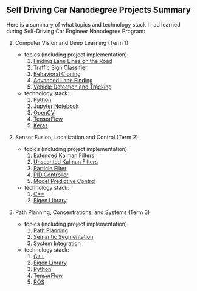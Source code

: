 ## Self Driving Car Nanodegree Projects Summary

Here is a summary of what topics and technology stack I had learned during Self-Driving Car Engineer Nanodegree Program:

1. Computer Vision and Deep Learning (Term 1)
    + topics (including project implementation):
        1. [Finding Lane Lines on the Road](https://github.com/mariusz-reichert/sdcn-projects/tree/master/finding-lane-lines-on-the-road)
        2. [Traffic Sign Classifier](https://github.com/mariusz-reichert/sdcn-projects/tree/master/traffic-sign-classifier)
        3. [Behavioral Cloning](https://github.com/mariusz-reichert/sdcn-projects/tree/master/behavioral-cloning)
        4. [Advanced Lane Finding](https://github.com/mariusz-reichert/sdcn-projects/tree/master/advanced-lane-finding)
        5. [Vehicle Detection and Tracking](https://github.com/mariusz-reichert/sdcn-projects/tree/master/vehicle-detection-and-tracking)
    + technology stack:
        1. [Python](https://www.python.org/)
        2. [Jupyter Notebook](https://jupyter.org/)
        3. [OpenCV](https://opencv.org/)
        4. [TensorFlow](https://www.tensorflow.org/)
        5. [Keras](https://keras.io/)
        
        
2. Sensor Fusion, Localization and Control (Term 2)
    + topics (including project implementation):
        1. [Extended Kalman Filters](https://github.com/mariusz-reichert/sdcn-projects/tree/master/extended-kalman-filters)
        2. [Unscented Kalman Filters](https://github.com/mariusz-reichert/sdcn-projects/tree/master/unscented-kalman-filters)
        3. [Particle Filter](https://github.com/mariusz-reichert/sdcn-projects/tree/master/particle-filter)
        4. [PID Controller](https://github.com/mariusz-reichert/sdcn-projects/tree/master/pid-controller)
        5. [Model Predictive Control](https://github.com/mariusz-reichert/sdcn-projects/tree/master/model-predictive-control)
    + technology stack:
        1. [C++](https://isocpp.org/)
        2. [Eigen Library](http://eigen.tuxfamily.org/)
        
        
3. Path Planning, Concentrations, and Systems (Term 3)
    + topics (including project implementation):
        1. [Path Planning](https://github.com/mariusz-reichert/sdcn-projects/tree/master/path-planning)
        2. [Semantic Segmentation](https://github.com/mariusz-reichert/sdcn-projects/tree/master/semantic-segmentation)
        3. [System Integration](https://github.com/mariusz-reichert/sdcn-projects/tree/master/system-integration)
    + technology stack:
        1. [C++](https://isocpp.org/)
        2. [Eigen Library](http://eigen.tuxfamily.org/)
        3. [Python](https://www.python.org/)
        4. [TensorFlow](https://www.tensorflow.org/)
        5. [ROS](http://www.ros.org/)
